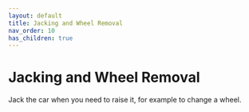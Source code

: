 ```yaml
---
layout: default
title: Jacking and Wheel Removal
nav_order: 10
has_children: true
---
```


# Jacking and Wheel Removal

Jack the car when you need to raise it, for example to change a wheel.